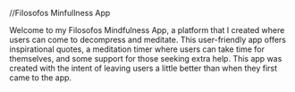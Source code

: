 //Filosofos Minfullness App

<p>Welcome to my Filosofos Mindfulness App, a platform that I created where users can come to decompress and meditate. This user-friendly app offers inspirational quotes, a meditation timer where users can take time for themselves, and some support for those seeking extra help. This app was created with the intent of leaving users a little better than when they first came to the app.</p>
